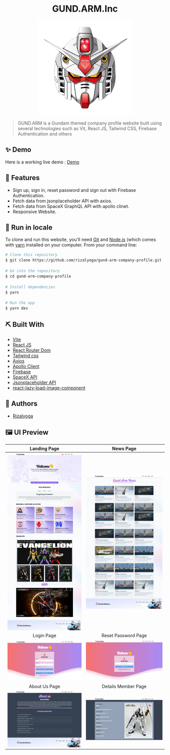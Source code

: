 <div align="center">

<!-- PROJECT LOGO -->

# GUND.ARM.Inc

<img src="src/assets/icons/loader-image.webp" width=300 height=300 alt="Logo" width="250" height="auto" />
</div>

> GUND.ARM is a Gundam themed company profile website built using several technologies such as Vit, React JS, Tailwind CSS, Firebase Authentication and others

## ✨ Demo

Here is a working live demo : [Demo](https://gund-arm.web.app/)

<!-- ## 🎥 Video Demo -->

## 🔮 Features

- Sign up, sign in, reset password and sign out with Firebase Authentication.
- Fetch data from jsonplaceholder API with axios.
- Fetch data from SpaceX GraphQL API with apollo clinet.
- Responsive Website.

## 🧰 Run in locale

To clone and run this website, you'll need [Git](https://git-scm.com) and [Node.js](https://nodejs.org/en/download/) (which comes with [yarn](https://yarnpkg.com/) installed on your computer. From your command line:

```bash
# Clone this repository
$ git clone https://github.com/rizalyoga/gund-arm-company-profile.git

# Go into the repository
$ cd gund-arm-company-profile

# Install dependencies
$ yarn

# Run the app
$ yarn dev

```

## ⛏️ Built With

- [Vite](https://vitejs.dev/)
- [React JS](https://reactjs.org/)
- [React Router Dom](https://reactrouter.com/)
- [Tailwind css](https://tailwindcss.com/)
- [Axios](https://github.com/axios/axios)
- [Apollo Client](https://www.apollographql.com/)
- [Firebase](https://firebase.google.com/)
- [SpaceX API](https://api.spacex.land/graphql/)
- [Jsonplaceholder API](https://jsonplaceholder.typicode.com/)
- [react-lazy-load-image-component](https://www.npmjs.com/package/react-lazy-load-image-component)

## 👤 Authors

- [Rizalyoga](https://github.com/rizalyoga/)

## 🖼️ UI Preview

|            Landing Page             |               News Page               |
| :---------------------------------: | :-----------------------------------: |
| ![](src/assets/SS-UI/home-UI.webp)  |  ![](src/assets/SS-UI/news-UI.webp)   |
|             Login Page              |          Reset Password Page          |
| ![](src/assets/SS-UI/login-UI.webp) |   ![](src/assets/SS-UI/reset.webp)    |
|            About Us Page            |          Details Member Page          |
| ![](src/assets/SS-UI/about-UI.webp) | ![](src/assets/SS-UI/details-UI.webp) |

<!-- ## 🙊 Environment Variables

To run this project, you will need to add the following environment variables to your .env file

`REACT_APP_API_URL`

That contains the endpoint for the backend -->
